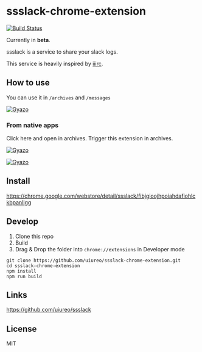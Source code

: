 # ssslack-chrome-extension
[![Build Status](https://travis-ci.org/uiureo/ssslack-chrome-extension.svg?branch=master)](https://travis-ci.org/uiureo/ssslack-chrome-extension)

Currently in **beta**.

ssslack is a service to share your slack logs.

This service is heavily inspired by [iiirc](http://iiirc.org/).

## How to use
You can use it in `/archives` and `/messages`

[![Gyazo](https://i.gyazo.com/e297b55d998e1cc55c551c18d4fd44c3.gif)](https://gyazo.com/e297b55d998e1cc55c551c18d4fd44c3)

### From native apps
Click here and open in archives. Trigger this extension in archives.

[![Gyazo](https://i.gyazo.com/376a9cd8c98a52b2f360825425bc64ae.png)](https://gyazo.com/376a9cd8c98a52b2f360825425bc64ae)

[![Gyazo](https://i.gyazo.com/7bcb1278564422687f70f7973d29f4f2.gif)](https://gyazo.com/7bcb1278564422687f70f7973d29f4f2)

## Install
https://chrome.google.com/webstore/detail/ssslack/fibjgioojhpoiahdafiohlckbpanllgg

## Develop
1. Clone this repo
2. Build
3. Drag & Drop the folder into `chrome://extensions` in Developer mode

```
git clone https://github.com/uiureo/ssslack-chrome-extension.git
cd ssslack-chrome-extension
npm install
npm run build
```

## Links
https://github.com/uiureo/ssslack

## License
MIT

